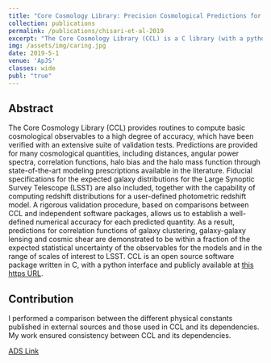 ```yaml
---
title: "Core Cosmology Library: Precision Cosmological Predictions for LSST"
collection: publications
permalink: /publications/chisari-et-al-2019
excerpt: "The Core Cosmology Library (CCL) is a C library (with a python interface) to compute cosmological observables including distances, angular power spectra, correlation functions, halo bias and the halo mass function. Routines in CCL have been vetted with an extensive suite of validation tests to ensure numerical accuracy."
img: /assets/img/caring.jpg
date: 2019-5-1
venue: 'ApJS'
classes: wide
publ: "true"
---
```


## Abstract
The Core Cosmology Library (CCL) provides routines to compute basic cosmological observables to a high degree of accuracy, which have been verified with an extensive suite of validation tests. Predictions are provided for many cosmological quantities, including distances, angular power spectra, correlation functions, halo bias and the halo mass function through state-of-the-art modeling prescriptions available in the literature. Fiducial specifications for the expected galaxy distributions for the Large Synoptic Survey Telescope (LSST) are also included, together with the capability of computing redshift distributions for a user-defined photometric redshift model. A rigorous validation procedure, based on comparisons between CCL and independent software packages, allows us to establish a well-defined numerical accuracy for each predicted quantity. As a result, predictions for correlation functions of galaxy clustering, galaxy-galaxy lensing and cosmic shear are demonstrated to be within a fraction of the expected statistical uncertainty of the observables for the models and in the range of scales of interest to LSST. CCL is an open source software package written in C, with a python interface and publicly available at [this https URL](https://github.com/LSSTDESC/CCL).

## Contribution
I performed a comparison between the different physical constants published in external sources and those used in CCL and its dependencies. My work ensured consistency between CCL and its dependencies.


[ADS Link](http://adsabs.harvard.edu/abs/2018arXiv181205995C)
